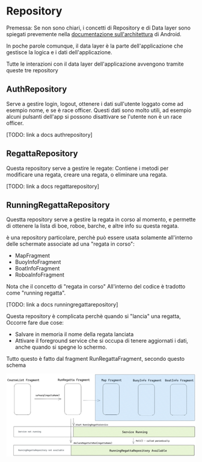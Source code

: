 # Repository

Premessa: Se non sono chiari, i concetti di Repository e di Data layer sono spiegati prevemente nella [documentazione sull'architettura](https://developer.android.com/topic/architecture#recommended-app-arch) di Android.

In poche parole comunque, il data layer è la parte dell'applicazione che gestisce la logica e i dati dell'applicazione.

Tutte le interazioni con il data layer dell'applicazione avvengono tramite queste tre repository

## AuthRepository

Serve a gestire login, logout, ottenere i dati sull'utente loggato come ad esempio nome, e se è race officer.
Questi dati sono molto utili, ad esempio alcuni pulsanti dell'app si possono disattivare se l'utente non è
un race officer.

[TODO: link a docs authrepository]

## RegattaRepository

Questa repository serve a gestire le regate:
Contiene i metodi per modificare una regata, creare una regata, o eliminare una regata.

[TODO: link a docs regattarepository]

## RunningRegattaRepository

Questta repository serve a gestire la regata in corso al momento, e permette di ottenere
la lista di boe, roboe, barche, e altre info su questa regata.

è una repository particolare, perchè può essere usata solamente all'interno delle schermate associate ad una "regata in corso":

- MapFragment
- BuoyInfoFragment
- BoatInfoFragment
- RoboaInfoFragment

Nota che il concetto di "regata in corso"
All'interno del codice è tradotto come "running regatta".

[TODO: link a docs runningregattarepository]

Questa repository è complicata perchè quando si "lancia" una regatta, Occorre fare due cose:
- Salvare in memoria il nome della regata lanciata
- Attivare il foreground service che si occupa di tenere aggiornati i dati, anche quando si spegne lo schermo.

Tutto questo è fatto dal fragment RunRegattaFragment, secondo questo schema

<div align="center">
<img src="./src/runningregattadiagram.png" height="auto" width="900" />
</div>
